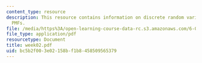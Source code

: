 ```yaml
---
content_type: resource
description: This resource contains information on discrete random variables, and
  PMFs.
file: /media/https%3A/open-learning-course-data-rc.s3.amazonaws.com/6-041-probabilistic-systems-analysis-and-applied-probability-spring-2006/bc5b2f003e02158bf1b8458509565379_week02.pdf
file_type: application/pdf
resourcetype: Document
title: week02.pdf
uid: bc5b2f00-3e02-158b-f1b8-458509565379
---
```

